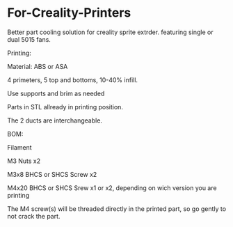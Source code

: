 # For-Creality-Printers
Better part cooling solution for creality sprite extrder. featuring single or dual 5015 fans.

Printing:

Material: ABS or ASA
 
4 primeters, 5 top and bottoms, 10-40% infill.
 
Use supports and brim as needed
 
Parts in STL allready in printing position.
 
The 2 ducts are interchangeable.

BOM:

Filament
 
M3 Nuts x2
 
M3x8 BHCS or SHCS Screw x2
 
M4x20 BHCS or SHCS Srew x1 or x2, depending on wich version you are printing

The M4 screw(s) will be threaded directly in the printed part, so go gently to not crack the part.
